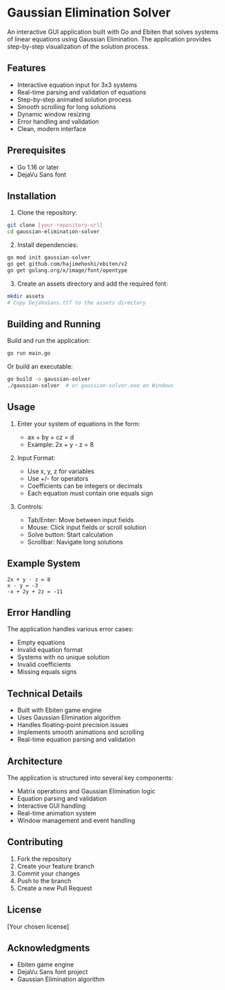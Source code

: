 # Gaussian Elimination Solver

An interactive GUI application built with Go and Ebiten that solves systems of linear equations using Gaussian Elimination. The application provides step-by-step visualization of the solution process.

## Features

- Interactive equation input for 3x3 systems
- Real-time parsing and validation of equations
- Step-by-step animated solution process
- Smooth scrolling for long solutions
- Dynamic window resizing
- Error handling and validation
- Clean, modern interface

## Prerequisites

- Go 1.16 or later
- DejaVu Sans font

## Installation

1. Clone the repository:
```bash
git clone [your-repository-url]
cd gaussian-elimination-solver
```

2. Install dependencies:
```bash
go mod init gaussian-solver
go get github.com/hajimehoshi/ebiten/v2
go get golang.org/x/image/font/opentype
```

3. Create an assets directory and add the required font:
```bash
mkdir assets
# Copy DejaVuSans.ttf to the assets directory
```

## Building and Running

Build and run the application:
```bash
go run main.go
```

Or build an executable:
```bash
go build -o gaussian-solver
./gaussian-solver  # or gaussian-solver.exe on Windows
```

## Usage

1. Enter your system of equations in the form:
   - ax + by + cz = d
   - Example: 2x + y - z = 8

2. Input Format:
   - Use x, y, z for variables
   - Use +/- for operators
   - Coefficients can be integers or decimals
   - Each equation must contain one equals sign

3. Controls:
   - Tab/Enter: Move between input fields
   - Mouse: Click input fields or scroll solution
   - Solve button: Start calculation
   - Scrollbar: Navigate long solutions

## Example System

```
2x + y - z = 8
x - y = -3
-x + 2y + 2z = -11
```

## Error Handling

The application handles various error cases:
- Empty equations
- Invalid equation format
- Systems with no unique solution
- Invalid coefficients
- Missing equals signs

## Technical Details

- Built with Ebiten game engine
- Uses Gaussian Elimination algorithm
- Handles floating-point precision issues
- Implements smooth animations and scrolling
- Real-time equation parsing and validation

## Architecture

The application is structured into several key components:
- Matrix operations and Gaussian Elimination logic
- Equation parsing and validation
- Interactive GUI handling
- Real-time animation system
- Window management and event handling

## Contributing

1. Fork the repository
2. Create your feature branch
3. Commit your changes
4. Push to the branch
5. Create a new Pull Request

## License

[Your chosen license]

## Acknowledgments

- Ebiten game engine
- DejaVu Sans font project
- Gaussian Elimination algorithm

